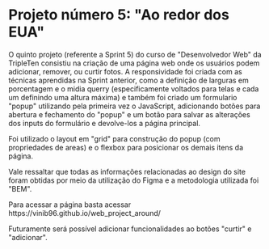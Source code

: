 # Projeto número 5: "Ao redor dos EUA"
<p>O quinto projeto (referente a Sprint 5) do curso de "Desenvolvedor Web" da TripleTen consistiu na criação de uma página web onde os usuários podem adicionar, remover, ou curtir fotos. A responsividade foi criada com as técnicas aprendidas na Sprint anterior, como a definição de larguras em porcentagem e o midia querry (especificamente voltados para telas e cada um definindo uma altura máxima) e também foi criado um formulario "popup" utilizando pela primeira vez o JavaScript, adicionando botões para abertura e fechamento do "popup" e um botão para salvar as alterações dos inputs do formulário e devolve-los a página principal.
<p>Foi utilizado o layout em "grid" para construção do popup (com propriedades de areas) e o flexbox para posicionar os demais itens da página.</p>
<p>Vale ressaltar que todas as informações relacionadas ao design do site foram obtidas por meio da utilização do Figma e a metodologia utilizada foi "BEM".</p>
<p> Para acessar a página basta acessar https://vinib96.github.io/web_project_around/ </p>
<p>Futuramente será possível adicionar funcionalidades ao botões "curtir" e "adicionar".</p>
